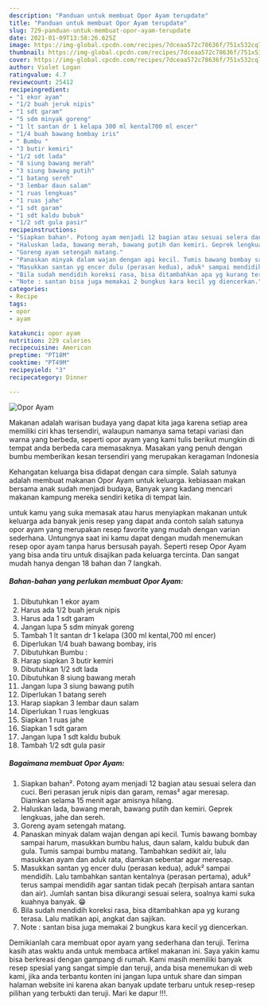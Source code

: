 ```yaml
---
description: "Panduan untuk membuat Opor Ayam terupdate"
title: "Panduan untuk membuat Opor Ayam terupdate"
slug: 729-panduan-untuk-membuat-opor-ayam-terupdate
date: 2021-01-09T13:58:26.625Z
image: https://img-global.cpcdn.com/recipes/7dceaa572c78636f/751x532cq70/opor-ayam-foto-resep-utama.jpg
thumbnail: https://img-global.cpcdn.com/recipes/7dceaa572c78636f/751x532cq70/opor-ayam-foto-resep-utama.jpg
cover: https://img-global.cpcdn.com/recipes/7dceaa572c78636f/751x532cq70/opor-ayam-foto-resep-utama.jpg
author: Violet Logan
ratingvalue: 4.7
reviewcount: 25412
recipeingredient:
- "1 ekor ayam"
- "1/2 buah jeruk nipis"
- "1 sdt garam"
- "5 sdm minyak goreng"
- "1 lt santan dr 1 kelapa 300 ml kental700 ml encer"
- "1/4 buah bawang bombay iris"
- " Bumbu "
- "3 butir kemiri"
- "1/2 sdt lada"
- "8 siung bawang merah"
- "3 siung bawang putih"
- "1 batang sereh"
- "3 lembar daun salam"
- "1 ruas lengkuas"
- "1 ruas jahe"
- "1 sdt garam"
- "1 sdt kaldu bubuk"
- "1/2 sdt gula pasir"
recipeinstructions:
- "Siapkan bahan². Potong ayam menjadi 12 bagian atau sesuai selera dan cuci. Beri perasan jeruk nipis dan garam, remas² agar meresap. Diamkan selama 15 menit agar amisnya hilang."
- "Haluskan lada, bawang merah, bawang putih dan kemiri. Geprek lengkuas, jahe dan sereh."
- "Goreng ayam setengah matang."
- "Panaskan minyak dalam wajan dengan api kecil. Tumis bawang bombay sampai harum, masukkan bumbu halus, daun salam, kaldu bubuk dan gula. Tumis sampai bumbu matang. Tambahkan sedikit air, lalu masukkan ayam dan aduk rata, diamkan sebentar agar meresap."
- "Masukkan santan yg encer dulu (perasan kedua), aduk² sampai mendidih. Lalu tambahkan santan kentalnya (perasan pertama), aduk² terus sampai mendidih agar santan tidak pecah (terpisah antara santan dan air). Jumlah santan bisa dikurangi sesuai selera, soalnya kami suka kuahnya banyak. 😁"
- "Bila sudah mendidih koreksi rasa, bisa ditambahkan apa yg kurang terasa. Lalu matikan api, angkat dan sajikan."
- "Note : santan bisa juga memakai 2 bungkus kara kecil yg diencerkan."
categories:
- Recipe
tags:
- opor
- ayam

katakunci: opor ayam 
nutrition: 229 calories
recipecuisine: American
preptime: "PT18M"
cooktime: "PT49M"
recipeyield: "3"
recipecategory: Dinner

---
```



![Opor Ayam](https://img-global.cpcdn.com/recipes/7dceaa572c78636f/751x532cq70/opor-ayam-foto-resep-utama.jpg)

Makanan adalah warisan budaya yang dapat kita jaga karena setiap area memiliki ciri khas tersendiri, walaupun namanya sama tetapi variasi dan warna yang berbeda, seperti opor ayam yang kami tulis berikut mungkin di tempat anda berbeda cara memasaknya. Masakan yang penuh dengan bumbu memberikan kesan tersendiri yang merupakan keragaman Indonesia



Kehangatan keluarga bisa didapat dengan cara simple. Salah satunya adalah membuat makanan Opor Ayam untuk keluarga. kebiasaan makan bersama anak sudah menjadi budaya, Banyak yang kadang mencari makanan kampung mereka sendiri ketika di tempat lain.

untuk kamu yang suka memasak atau harus menyiapkan makanan untuk keluarga ada banyak jenis resep yang dapat anda contoh salah satunya opor ayam yang merupakan resep favorite yang mudah dengan varian sederhana. Untungnya saat ini kamu dapat dengan mudah menemukan resep opor ayam tanpa harus bersusah payah.
Seperti resep Opor Ayam yang bisa anda tiru untuk disajikan pada keluarga tercinta. Dan sangat mudah hanya dengan 18 bahan dan 7 langkah.


<!--inarticleads1-->

##### Bahan-bahan yang perlukan membuat Opor Ayam:

1. Dibutuhkan 1 ekor ayam
1. Harus ada 1/2 buah jeruk nipis
1. Harus ada 1 sdt garam
1. Jangan lupa 5 sdm minyak goreng
1. Tambah 1 lt santan dr 1 kelapa (300 ml kental,700 ml encer)
1. Diperlukan 1/4 buah bawang bombay, iris
1. Dibutuhkan  Bumbu :
1. Harap siapkan 3 butir kemiri
1. Dibutuhkan 1/2 sdt lada
1. Dibutuhkan 8 siung bawang merah
1. Jangan lupa 3 siung bawang putih
1. Diperlukan 1 batang sereh
1. Harap siapkan 3 lembar daun salam
1. Diperlukan 1 ruas lengkuas
1. Siapkan 1 ruas jahe
1. Siapkan 1 sdt garam
1. Jangan lupa 1 sdt kaldu bubuk
1. Tambah 1/2 sdt gula pasir




<!--inarticleads2-->

##### Bagaimana membuat  Opor Ayam:

1. Siapkan bahan². Potong ayam menjadi 12 bagian atau sesuai selera dan cuci. Beri perasan jeruk nipis dan garam, remas² agar meresap. Diamkan selama 15 menit agar amisnya hilang.
1. Haluskan lada, bawang merah, bawang putih dan kemiri. Geprek lengkuas, jahe dan sereh.
1. Goreng ayam setengah matang.
1. Panaskan minyak dalam wajan dengan api kecil. Tumis bawang bombay sampai harum, masukkan bumbu halus, daun salam, kaldu bubuk dan gula. Tumis sampai bumbu matang. Tambahkan sedikit air, lalu masukkan ayam dan aduk rata, diamkan sebentar agar meresap.
1. Masukkan santan yg encer dulu (perasan kedua), aduk² sampai mendidih. Lalu tambahkan santan kentalnya (perasan pertama), aduk² terus sampai mendidih agar santan tidak pecah (terpisah antara santan dan air). Jumlah santan bisa dikurangi sesuai selera, soalnya kami suka kuahnya banyak. 😁
1. Bila sudah mendidih koreksi rasa, bisa ditambahkan apa yg kurang terasa. Lalu matikan api, angkat dan sajikan.
1. Note : santan bisa juga memakai 2 bungkus kara kecil yg diencerkan.




Demikianlah cara membuat opor ayam yang sederhana dan teruji. Terima kasih atas waktu anda untuk membaca artikel makanan ini. Saya yakin kamu bisa berkreasi dengan gampang di rumah. Kami masih memiliki banyak resep spesial yang sangat simple dan teruji, anda bisa menemukan di web kami, jika anda terbantu konten ini jangan lupa untuk share dan simpan halaman website ini karena akan banyak update terbaru untuk resep-resep pilihan yang terbukti dan teruji. Mari ke dapur !!!. 

